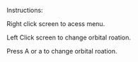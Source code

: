 Instructions:

Right click screen to acess menu. 

Left Click screen to change orbital roation. 

Press A or a to change orbital roation. 


